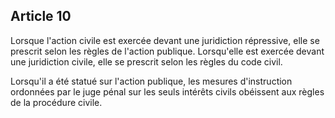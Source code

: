 Article 10
----
Lorsque l'action civile est exercée devant une juridiction répressive, elle se
prescrit selon les règles de l'action publique. Lorsqu'elle est exercée devant
une juridiction civile, elle se prescrit selon les règles du code civil.

Lorsqu'il a été statué sur l'action publique, les mesures d'instruction
ordonnées par le juge pénal sur les seuls intérêts civils obéissent aux règles
de la procédure civile.
